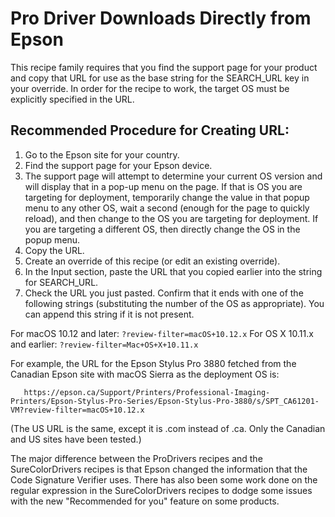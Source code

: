 Pro Driver Downloads Directly from Epson
========================================

This recipe family requires that you find the support page for your product and copy that URL for use as the base string for the SEARCH_URL key in your override. In order for the recipe to work, the target OS must be explicitly specified in the URL.

Recommended Procedure for Creating URL:
---------------------------------------
1. Go to the Epson site for your country.
2. Find the support page for your Epson device.
3. The support page will attempt to determine your current OS version and will display that in a pop-up menu on the page. If that is OS you are targeting for deployment, temporarily change the value in that popup menu to any other OS, wait a second (enough for the page to quickly reload), and then change to the OS you are targeting for deployment. If you are targeting a different OS, then directly change the OS in the popup menu. 
4. Copy the URL.
5. Create an override of this recipe (or edit an existing override).
6. In the Input section, paste the URL that you copied earlier into the string for SEARCH_URL.
7. Check the URL you just pasted. Confirm that it ends with one of the following strings (substituting the number of the OS as appropriate). You can append this string if it is not present. 

For macOS 10.12 and later:     `?review-filter=macOS+10.12.x`
For OS X 10.11.x and earlier:  `?review-filter=Mac+OS+X+10.11.x`

For example, the URL for the Epson Stylus Pro 3880 fetched from the Canadian Epson site with macOS Sierra as the deployment OS is:
````
   https://epson.ca/Support/Printers/Professional-Imaging-Printers/Epson-Stylus-Pro-Series/Epson-Stylus-Pro-3880/s/SPT_CA61201-VM?review-filter=macOS+10.12.x
````
(The US URL is the same, except it is .com instead of .ca. Only the Canadian and US sites have been tested.)

The major difference between the ProDrivers recipes and the SureColorDrivers recipes is
that Epson changed the information that the Code Signature Verifier uses. There has also
been some work done on the regular expression in the SureColorDrivers recipes to dodge
some issues with the new "Recommended for you" feature on some products.